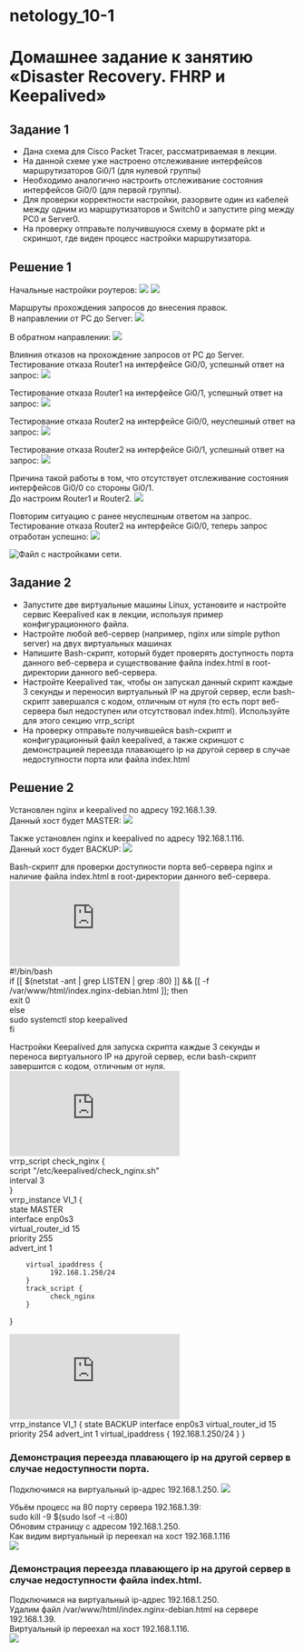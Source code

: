 # netology_10-1
# Домашнее задание к занятию «Disaster Recovery. FHRP и Keepalived»

## Задание 1

* Дана схема для Cisco Packet Tracer, рассматриваемая в лекции.
* На данной схеме уже настроено отслеживание интерфейсов маршрутизаторов Gi0/1 (для нулевой группы)
* Необходимо аналогично настроить отслеживание состояния интерфейсов Gi0/0 (для первой группы).
* Для проверки корректности настройки, разорвите один из кабелей между одним из маршрутизаторов и Switch0 и запустите ping между PC0 и Server0.
* На проверку отправьте получившуюся схему в формате pkt и скриншот, где виден процесс настройки маршрутизатора.

## Решение 1

Начальные настройки роутеров:
![](https://github.com/eskin-igor/netology_10-1/blob/main/10-1/10-1-1-0.PNG)
![](https://github.com/eskin-igor/netology_10-1/blob/main/10-1/10-1-1-1.PNG)

Маршруты прохождения запросов до внесения правок.  
В направлении от PC  до Server:
![](https://github.com/eskin-igor/netology_10-1/blob/main/10-1/10-1-1-2.PNG)

В обратном направлении:
![](https://github.com/eskin-igor/netology_10-1/blob/main/10-1/10-1-1-3.PNG)

Влияния отказов на прохождение запросов от PC до Server.  
Тестирование отказа Router1 на интерфейсе Gi0/0, успешный ответ на запрос:
![](https://github.com/eskin-igor/netology_10-1/blob/main/10-1/10-1-1-4.PNG)

Тестирование отказа Router1 на интерфейсе Gi0/1, успешный ответ на запрос:
![](https://github.com/eskin-igor/netology_10-1/blob/main/10-1/10-1-1-5.PNG)

Тестирование отказа Router2 на интерфейсе Gi0/0, неуспешный ответ на запрос:
![](https://github.com/eskin-igor/netology_10-1/blob/main/10-1/10-1-1-6.PNG)

Тестирование отказа Router2 на интерфейсе Gi0/1, успешный ответ на запрос:
![](https://github.com/eskin-igor/netology_10-1/blob/main/10-1/10-1-1-7.PNG)

Причина такой работы в том, что отсутствует отслеживание состояния интерфейсов Gi0/0 со стороны Gi0/1.  
До настроим Router1 и Router2.
![](https://github.com/eskin-igor/netology_10-1/blob/main/10-1/10-1-1-8.PNG)

Повторим ситуацию с ранее неуспешным ответом на запрос.  
Тестирование отказа Router2 на интерфейсе Gi0/0, теперь запрос отработан успешно:
![](https://github.com/eskin-igor/netology_10-1/blob/main/10-1/10-1-1-9.PNG)

![Файл с настройками сети.](https://github.com/eskin-igor/netology_10-1/blob/main/10-1/hsrp_advanced_Eskin.pkt)

## Задание 2
* Запустите две виртуальные машины Linux, установите и настройте сервис Keepalived как в лекции, используя пример конфигурационного файла.
* Настройте любой веб-сервер (например, nginx или simple python server) на двух виртуальных машинах
* Напишите Bash-скрипт, который будет проверять доступность порта данного веб-сервера и существование файла index.html в root-директории данного веб-сервера.
* Настройте Keepalived так, чтобы он запускал данный скрипт каждые 3 секунды и переносил виртуальный IP на другой сервер, если bash-скрипт завершался с кодом, отличным от нуля (то есть порт веб-сервера был недоступен или отсутствовал index.html). Используйте для этого секцию vrrp_script
* На проверку отправьте получившейся bash-скрипт и конфигурационный файл keepalived, а также скриншот с демонстрацией переезда плавающего ip на другой сервер в случае недоступности порта или файла index.html

## Решение 2

Установлен nginx и keepalived по адресу 192.168.1.39.  
Данный хост будет MASTER:
![](https://github.com/eskin-igor/netology_10-1/blob/main/10-1/10-1-2-2.PNG)

Также установлен nginx и keepalived по адресу 192.168.1.116.  
Данный хост будет BACKUP:
![](https://github.com/eskin-igor/netology_10-1/blob/main/10-1/10-1-2-1.PNG)

Bash-скрипт для проверки доступности порта веб-сервера nginx и наличие файла index.html в root-директории данного веб-сервера.
![check_nginx.sh:](https://github.com/eskin-igor/netology_10-1/blob/main/10-1/check_nginx.sh)  
#!/bin/bash  
if [[ $(netstat -ant | grep LISTEN | grep :80) ]] && [[ -f /var/www/html/index.nginx-debian.html ]]; then  
  exit 0  
else  
  sudo systemctl stop keepalived  
fi  

Настройки Keepalived для запуска скрипта каждые 3 секунды и переноса виртуального IP на другой сервер, если bash-скрипт завершится с кодом, отличным от нуля.
![Для MASTER:](https://github.com/eskin-igor/netology_10-1/blob/main/10-1/keepalived_for_MASTER.conf)  
vrrp_script check_nginx {  
        script "/etc/keepalived/check_nginx.sh"  
	interval 3  
}  
vrrp_instance VI_1 {  
        state MASTER  
        interface enp0s3  
        virtual_router_id 15  
        priority 255  
        advert_int 1  
  
        virtual_ipaddress {  
              192.168.1.250/24  
        }  
        track_script {  
              check_nginx
        }
}

![Для BACKUP:](https://github.com/eskin-igor/netology_10-1/blob/main/10-1/keepalived_for_BACKUP.conf)  
vrrp_instance VI_1 {
        state BACKUP
        interface enp0s3
        virtual_router_id 15
        priority 254
        advert_int 1
        virtual_ipaddress {
              192.168.1.250/24
        }
}

### Демонстрация переезда плавающего ip на другой сервер в случае недоступности порта.

Подключимся на виртуальный ip-адрес 192.168.1.250.
![](https://github.com/eskin-igor/netology_10-1/blob/main/10-1/10-1-2-3.PNG)

Убьём процесс на 80 порту сервера 192.168.1.39:  
sudo kill -9 $(sudo lsof –t -i:80)  
Обновим страницу с адресом 192.168.1.250.   
Как видим виртуальный ip переехал на хост 192.168.1.116  
![](https://github.com/eskin-igor/netology_10-1/blob/main/10-1/10-1-2-6.PNG)

### Демонстрация переезда плавающего ip на другой сервер в случае недоступности файла index.html.

Подключимся на виртуальный ip-адрес 192.168.1.250.  
Удалим файл /var/www/html/index.nginx-debian.html на сервере 192.168.1.39.  
Виртуальный ip переехал на хост 192.168.1.116.  
![](https://github.com/eskin-igor/netology_10-1/blob/main/10-1/10-1-2-6.PNG)


